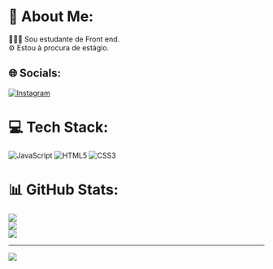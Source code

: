 # 💫 About Me:
👨🏻‍💻 Sou estudante de Front end.<br>⚙️ Estou à procura de estágio.


## 🌐 Socials:
[![Instagram](https://img.shields.io/badge/Instagram-%23E4405F.svg?logo=Instagram&logoColor=white)](https://instagram.com/iurifarias2) 

# 💻 Tech Stack:
![JavaScript](https://img.shields.io/badge/javascript-%23323330.svg?style=for-the-badge&logo=javascript&logoColor=%23F7DF1E) ![HTML5](https://img.shields.io/badge/html5-%23E34F26.svg?style=for-the-badge&logo=html5&logoColor=white) ![CSS3](https://img.shields.io/badge/css3-%231572B6.svg?style=for-the-badge&logo=css3&logoColor=white)
# 📊 GitHub Stats:
![](https://github-readme-stats.vercel.app/api?username=iurifarias2&theme=tokyonight&hide_border=false&include_all_commits=false&count_private=false)<br/>
![](https://github-readme-streak-stats.herokuapp.com/?user=iurifarias2&theme=tokyonight&hide_border=false)<br/>
![](https://github-readme-stats.vercel.app/api/top-langs/?username=iurifarias2&theme=tokyonight&hide_border=false&include_all_commits=false&count_private=false&layout=compact)

---
[![](https://visitcount.itsvg.in/api?id=iurifarias2&icon=5&color=0)](https://visitcount.itsvg.in)

<!-- Proudly created with GPRM ( https://gprm.itsvg.in ) -->
